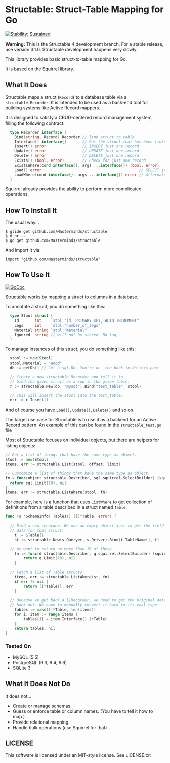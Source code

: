 # Structable: Struct-Table Mapping for Go
[![Stability:
Sustained](https://masterminds.github.io/stability/sustained.svg)](https://masterminds.github.io/stability/sustained.html)

**Warning:** This is the Structable 4 development branch. For a stable
release, use version 3.1.0. Structable development happens very slowly.

This library provides basic struct-to-table mapping for Go.

It is based on the [Squirrel](https://github.com/Masterminds/squirrel) library.

## What It Does

Structable maps a struct (`Record`) to a database table via a
`structable.Recorder`. It is intended to be used as a back-end tool for
building systems like Active Record mappers.

It is designed to satisfy a CRUD-centered record management system,
filling the following contract:

```go
  type Recorder interface {
	Bind(string, Record) Recorder // link struct to table
	Interface() interface{}       // Get the struct that has been linked
	Insert() error                // INSERT just one record
	Update() error                // UPDATE just one record
	Delete() error                // DELETE just one record
	Exists() (bool, error)        // Check for just one record
	ExistsWhere(cond interface{}, args ...interface{}) (bool, error)
	Load() error                                           // SELECT just one record
	LoadWhere(cond interface{}, args ...interface{}) error // Alternate Load()
  }
```

Squirrel already provides the ability to perform more complicated
operations.

## How To Install It

The usual way...

```
$ glide get github.com/Masterminds/structable
$ # or...
$ go get github.com/Masterminds/structable
```

And import it via:

```
import "github.com/Masterminds/structable"
```

## How To Use It

[![GoDoc](https://godoc.org/github.com/Masterminds/structable?status.png)](https://godoc.org/github.com/Masterminds/structable)

Structable works by mapping a struct to columns in a database.

To annotate a struct, you do something like this:

```go
  type Stool struct {
	Id       int    `stbl:"id, PRIMARY_KEY, AUTO_INCREMENT"`
	Legs     int    `stbl:"number_of_legs"`
	Material string `stbl:"material"`
	Ignored  string // will not be stored. No tag.
  }
```

To manage instances of this struct, you do something like this:

```go
  stool := new(Stool)
  stool.Material = "Wood"
  db := getDb() // Get a sql.Db. You're on  the hook to do this part.

  // Create a new structable.Recorder and tell it to
  // bind the given struct as a row in the given table.
  r := structable.New(db, "mysql").Bind("test_table", stool)

  // This will insert the stool into the test_table.
  err := r.Insert()
```

And of course you have `Load()`, `Update()`, `Delete()` and so on.

The target use case for Structable is to use it as a backend for an
Active Record pattern. An example of this can be found in the
`structable_test.go` file

Most of Structable focuses on individual objects, but there are helpers
for listing objects:

```go
// Get a list of things that have the same type as object.
stool := new(Stool)
items, err := structable.List(stool, offset, limit)

// Customize a list of things that have the same type as object.
fn = func(object structable.Describer, sql squirrel.SelectBuilder) (squirrel.SelectBuilder, error) {
  return sql.Limit(10), nil
}
items, err := structable.ListWhere(stool, fn)
```

For example, here is a function that uses `ListWhere` to get collection
of definitions from a table described in a struct named `Table`:

```go
func (s *SchemaInfo) Tables() ([]*Table, error) {

  // Bind a new recorder. We use an empty object just to get the field
  // data for that struct.
	t := &Table{}
	st := structable.New(s.Queryer, s.Driver).Bind(t.TableName(), t)

  // We want to return no more than 10 of these.
	fn := func(d structable.Describer, q squirrel.SelectBuilder) (squirrel.SelectBuilder, error) {
		return q.Limit(10), nil
	}

  // Fetch a list of Table structs.
	items, err := structable.ListWhere(st, fn)
	if err != nil {
		return []*Table{}, err
	}

  // Because we get back a []Recorder, we need to get the original data
  // back out. We have to manually convert it back to its real type.
	tables := make([]*Table, len(items))
	for i, item := range items {
		tables[i] = item.Interface().(*Table)
	}
	return tables, nil
}
```

### Tested On

- MySQL (5.5)
- PostgreSQL (9.3, 9.4, 9.6)
- SQLite 3

## What It Does Not Do

It does not...

* Create or manage schemas.
* Guess or enforce table or column names. (You have to tell it how to
  map.)
* Provide relational mapping.
* Handle bulk operations (use Squirrel for that)

## LICENSE

This software is licensed under an MIT-style license. See LICENSE.txt
